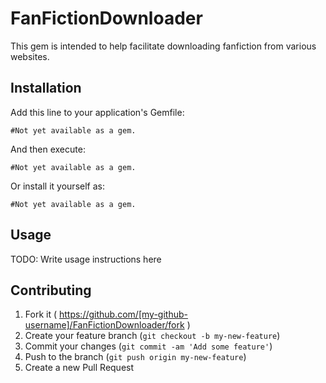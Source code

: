 # FanFictionDownloader

This gem is intended to help facilitate downloading fanfiction from various websites.

## Installation

Add this line to your application's Gemfile:

	#Not yet available as a gem.

And then execute:

	#Not yet available as a gem.

Or install it yourself as:

    #Not yet available as a gem.

## Usage

TODO: Write usage instructions here

## Contributing

1. Fork it ( https://github.com/[my-github-username]/FanFictionDownloader/fork )
2. Create your feature branch (`git checkout -b my-new-feature`)
3. Commit your changes (`git commit -am 'Add some feature'`)
4. Push to the branch (`git push origin my-new-feature`)
5. Create a new Pull Request
